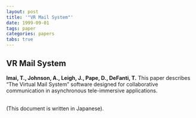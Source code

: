 ```yaml
---
layout: post
title: '"VR Mail System"'
date: 1999-09-01
tags: paper
categories: papers
tabs: true
---
```


## VR Mail System
**Imai, T., Johnson, A., Leigh, J., Pape, D., DeFanti, T.**
This paper describes &ldquo;The Virtual Mail System&rdquo; software designed for collaborative communication in asynchronous tele-immersive applications.<br><br>

(This document is written in Japanese).